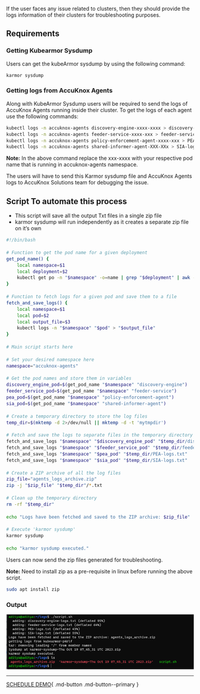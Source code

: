If the user faces any issue related to clusters, then they should provide the logs information of their clusters for troubleshooting purposes.

## Requirements

### Getting Kubearmor Sysdump

Users can get the kubeArmor sysdump by using the following command:

```sh
karmor sysdump 
```

### Getting logs from AccuKnox Agents

Along with KubeArmor Sysdump users will be required to send the logs of AccuKnox Agents running inside their cluster. To get the logs of each agent use the following commands:

```sh
kubectl logs -n accuknox-agents discovery-engine-xxxx-xxxx > discovery-engine-logs.txt
kubectl logs -n accuknox-agents feeder-service-xxxx-xxx > feeder-service-logs.txt
kubectl logs -n accuknox-agents policy-enforcement-agent-xxxx-xxx > PEA-logs.txt
kubectl logs -n accuknox-agents shared-informer-agent-XXX-XXx > SIA-logs.txt
```

**Note:** In the above command replace the xxx-xxxx with your respective pod name that is running in accuknox-agents namespace.

The users will have to send this Karmor sysdump file and AccuKnox Agents logs to AccuKnox Solutions team for debugging the issue. 

## Script To automate this process

- This script will save all the output Txt files in a single zip file
- karmor sysdump will run independently as it creates a separate zip file on it’s own

```sh
#!/bin/bash

# Function to get the pod name for a given deployment
get_pod_name() {
    local namespace=$1
    local deployment=$2
    kubectl get po -n "$namespace" -o=name | grep "$deployment" | awk -F/ '{print $2}'
}

# Function to fetch logs for a given pod and save them to a file
fetch_and_save_logs() {
    local namespace=$1
    local pod=$2
    local output_file=$3
    kubectl logs -n "$namespace" "$pod" > "$output_file"
}

# Main script starts here

# Set your desired namespace here
namespace="accuknox-agents"

# Get the pod names and store them in variables
discovery_engine_pod=$(get_pod_name "$namespace" "discovery-engine")
feeder_service_pod=$(get_pod_name "$namespace" "feeder-service")
pea_pod=$(get_pod_name "$namespace" "policy-enforcement-agent")
sia_pod=$(get_pod_name "$namespace" "shared-informer-agent")

# Create a temporary directory to store the log files
temp_dir=$(mktemp -d 2>/dev/null || mktemp -d -t 'mytmpdir')

# Fetch and save the logs to separate files in the temporary directory
fetch_and_save_logs "$namespace" "$discovery_engine_pod" "$temp_dir/discovery-engine-logs.txt"
fetch_and_save_logs "$namespace" "$feeder_service_pod" "$temp_dir/feeder-service-logs.txt"
fetch_and_save_logs "$namespace" "$pea_pod" "$temp_dir/PEA-logs.txt"
fetch_and_save_logs "$namespace" "$sia_pod" "$temp_dir/SIA-logs.txt"

# Create a ZIP archive of all the log files
zip_file="agents_logs_archive.zip"
zip -j "$zip_file" "$temp_dir"/*.txt

# Clean up the temporary directory
rm -rf "$temp_dir"

echo "Logs have been fetched and saved to the ZIP archive: $zip_file"

# Execute 'karmor sysdump'
karmor sysdump

echo "karmor sysdump executed."
```

Users can now send the zip files generated for troubleshooting.

**Note:** Need to install zip as a pre-requisite in linux before running the above script.
    
```sh
sudo apt install zip
```

### Output

![](images/tbshoot-0.png)

- - - 
[SCHEDULE DEMO](https://www.accuknox.com/contact-us){ .md-button .md-button--primary }